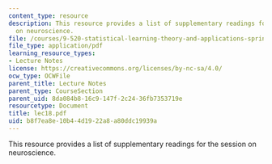 ```yaml
---
content_type: resource
description: This resource provides a list of supplementary readings for the session
  on neuroscience.
file: /courses/9-520-statistical-learning-theory-and-applications-spring-2006/b8f7ea8e10b44d1922a8a80ddc19939a_lec18.pdf
file_type: application/pdf
learning_resource_types:
- Lecture Notes
license: https://creativecommons.org/licenses/by-nc-sa/4.0/
ocw_type: OCWFile
parent_title: Lecture Notes
parent_type: CourseSection
parent_uid: 8da084b8-16c9-147f-2c24-36fb7353719e
resourcetype: Document
title: lec18.pdf
uid: b8f7ea8e-10b4-4d19-22a8-a80ddc19939a
---
```

This resource provides a list of supplementary readings for the session on neuroscience.